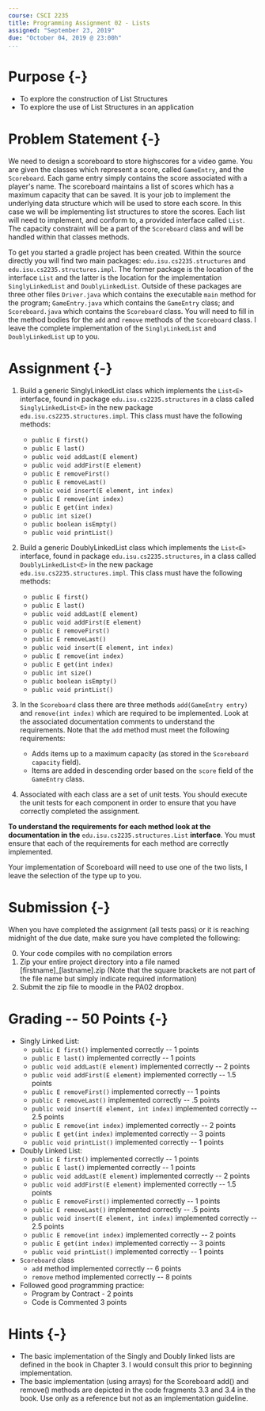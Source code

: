 ```yaml
---
course: CSCI 2235
title: Programming Assignment 02 - Lists
assigned: "September 23, 2019"
due: "October 04, 2019 @ 23:00h"
...
```


# Purpose {-}

* To explore the construction of List Structures
* To explore the use of List Structures in an application

# Problem Statement {-}

We need to design a scoreboard to store highscores for a video game. You are given the classes which represent a score, called `GameEntry`, and the `Scoreboard`. Each game entry simply contains the score associated with a player's name. The scoreboard maintains a list of scores which has a maximum capacity that can be saved. It is your job to implement the underlying data structure which will be used to store each score. In this case we will be implementing list structures to store the scores. Each list will need to implement, and conform to, a provided interface called `List`. The capacity constraint will be a part of the `Scoreboard` class and will be handled within that classes methods.

To get you started a gradle project has been created. Within the source directly you will find two main packages: `edu.isu.cs2235.structures` and `edu.isu.cs2235.structures.impl`. The former package is the location of the interface `List` and the latter is the location for the implementation `SinglyLinkedList` and `DoublyLinkedList`. Outside of these packages are three other files `Driver.java` which contains the executable `main` method for the program; `GameEntry.java` which contains the `GameEntry` class; and `Scoreboard.java` which contains the `Scoreboard` class. You will need to fill in the method bodies for the `add` and `remove` methods of the `Scoreboard` class. I leave the complete implementation of the `SinglyLinkedList` and `DoublyLinkedList` up to you.

# Assignment {-}

1. Build a generic SinglyLinkedList class which implements the `List<E>` interface, found in package `edu.isu.cs2235.structures` in a class called `SinglyLinkedList<E>` in the new package `edu.isu.cs2235.structures.impl`. This class must have the following methods:
   - `public E first()`
   - `public E last()`
   - `public void addLast(E element)`
   - `public void addFirst(E element)`
   - `public E removeFirst()`
   - `public E removeLast()`
   - `public void insert(E element, int index)`
   - `public E remove(int index)`
   - `public E get(int index)`
   - `public int size()`
   - `public boolean isEmpty()`
   - `public void printList()`

2. Build a generic DoublyLinkedList class which implements the `List<E>` interface, found in package `edu.isu.cs2235.structures`, in a class called `DoublyLinkedList<E>` in the new package `edu.isu.cs2235.structures.impl`. This class must have the following methods:
   - `public E first()`
   - `public E last()`
   - `public void addLast(E element)`
   - `public void addFirst(E element)`
   - `public E removeFirst()`
   - `public E removeLast()`
   - `public void insert(E element, int index)`
   - `public E remove(int index)`
   - `public E get(int index)`
   - `public int size()`
   - `public boolean isEmpty()`
   - `public void printList()`

3. In the `Scoreboard` class there are three methods `add(GameEntry entry)` and `remove(int index)` which are required to be implemented. Look at the associated documentation comments to understand the requirements. Note that the `add` method must meet the following requirements:
   - Adds items up to a maximum capacity (as stored in the `Scoreboard` `capacity` field).
   - Items are added in descending order based on the `score` field of the `GameEntry` class.

4. Associated with each class are a set of unit tests. You should execute the unit tests for each component in order to ensure that you have correctly completed the assignment.


**To understand the requirements for each method look at the documentation in the** `edu.isu.cs2235.structures.List` **interface**. You must ensure that each of the requirements for each method are correctly implemented.

Your implementation of Scoreboard will need to use one of the two lists, I leave the selection of the type up to you.

# Submission {-}

When you have completed the assignment (all tests pass) or it is reaching midnight of the due date, make sure you have completed the following:

0. Your code compiles with no compilation errors
1. Zip your entire project directory into a file named \[firstname\]\_\[lastname\].zip (Note that the square brackets are not part of the file name but simply indicate required information)
2. Submit the zip file to moodle in the PA02 dropbox.

# Grading -- 50 Points {-}

* Singly Linked List:
  - `public E first()` implemented correctly -- 1 points
  - `public E last()` implemented correctly -- 1 points
  - `public void addLast(E element)` implemented correctly -- 2 points
  - `public void addFirst(E element)` implemented correctly -- 1.5 points
  - `public E removeFirst()` implemented correctly -- 1 points
  - `public E removeLast()` implemented correctly -- .5 points
  - `public void insert(E element, int index)` implemented correctly -- 2.5 points
  - `public E remove(int index)` implemented correctly -- 2 points
  - `public E get(int index)` implemented correctly -- 3 points
  - `public void printList()` implemented correctly -- 1 points
* Doubly Linked List:
  - `public E first()` implemented correctly -- 1 points
  - `public E last()` implemented correctly -- 1 points
  - `public void addLast(E element)` implemented correctly -- 2 points
  - `public void addFirst(E element)` implemented correctly -- 1.5 points
  - `public E removeFirst()` implemented correctly -- 1 points
  - `public E removeLast()` implemented correctly -- .5 points
  - `public void insert(E element, int index)` implemented correctly -- 2.5 points
  - `public E remove(int index)` implemented correctly -- 2 points
  - `public E get(int index)` implemented correctly -- 3 points
  - `public void printList()` implemented correctly -- 1 points
* `Scoreboard` class
  - `add` method implemented correctly -- 6 points
  - `remove` method implemented correctly -- 8 points
* Followed good programming practice:
  - Program by Contract - 2 points
  - Code is Commented 3 points

# Hints {-}

* The basic implementation of the Singly and Doubly linked lists are defined in the book in Chapter 3. I would consult this prior to beginning implementation.
* The basic implementation (using arrays) for the Scoreboard add() and remove() methods are depicted in the code fragments 3.3 and 3.4 in the book. Use only as a reference but not as an implementation guideline.
